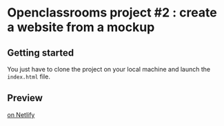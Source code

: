# Openclassrooms project #2 : create a website from a mockup

## Getting started

You just have to clone the project on your local machine and launch the ```index.html``` file.

## Preview

[on Netlify](https://ab-reservia.netlify.app/)